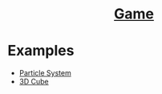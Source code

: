 <h1 align="center">
<a target="_blank" href="https://pyomp.github.io/frontJs/game/index.html"  >
Game
</a></h1>

# Examples

- [Particle System](https://pyomp.github.io/frontJs/examples/particleSystem/index.html)
- [3D Cube](https://pyomp.github.io/frontJs/examples/cube/index.html)
